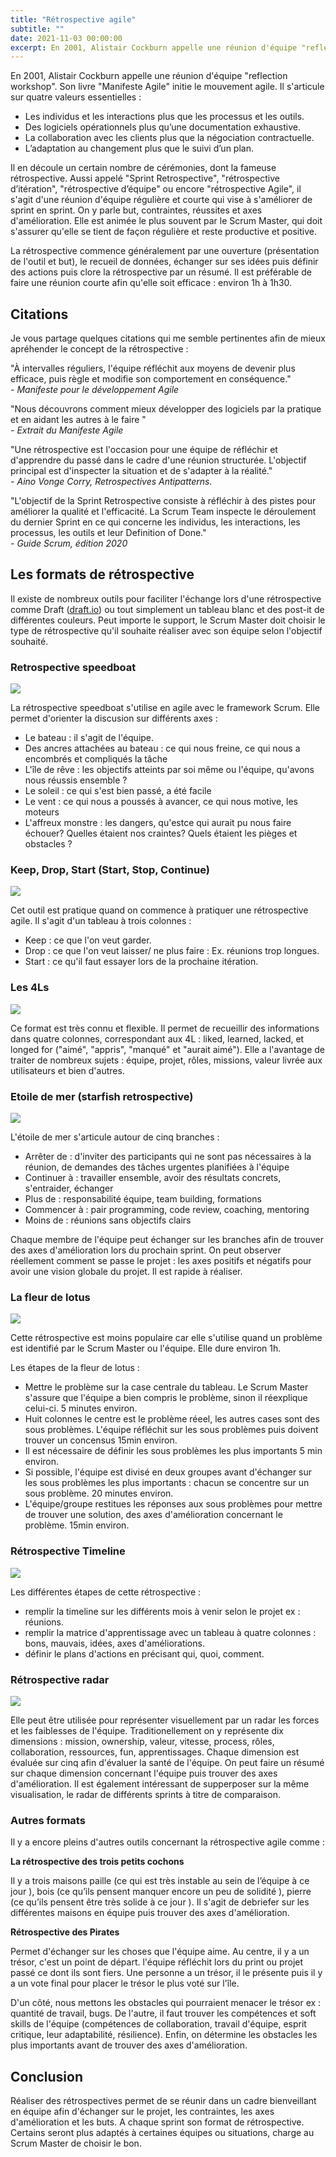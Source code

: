 ```yaml
---
title: "Rétrospective agile"
subtitle: ""
date: 2021-11-03 00:00:00
excerpt: En 2001, Alistair Cockburn appelle une réunion d'équipe "reflection workshop". Son livre "Manifeste Agile" initie le mouvement agile. Il s'articule sur quatre valeurs essentielles...
---
```


En 2001, Alistair Cockburn appelle une réunion d'équipe "reflection workshop". Son livre "Manifeste Agile" initie le mouvement agile. Il s'articule sur quatre valeurs essentielles :

- Les individus et les interactions plus que les processus et les outils.
- Des logiciels opérationnels plus qu’une documentation exhaustive.
- La collaboration avec les clients plus que la négociation contractuelle.
- L’adaptation au changement plus que le suivi d’un plan.

Il en découle un certain nombre de cérémonies, dont la fameuse rétrospective. Aussi appelé "Sprint Retrospective", "rétrospective d’itération", "rétrospective d’équipe" ou encore "rétrospective Agile", il s'agit d'une réunion d'équipe régulière et courte qui vise à s'améliorer de sprint en sprint. On y parle but, contraintes, réussites et axes d'amélioration. Elle est animée le plus souvent par le Scrum Master, qui doit s'assurer qu'elle se tient de façon régulière et reste productive et positive.

La rétrospective commence généralement par une ouverture (présentation de l'outil et but), le recueil de données, échanger sur ses idées puis définir des actions puis clore la rétrospective par un résumé. Il est préférable de faire une réunion courte afin qu'elle soit efficace : environ 1h à 1h30.

## Citations

Je vous partage quelques citations qui me semble pertinentes afin de mieux apréhender le concept de la rétrospective :

"À intervalles réguliers, l'équipe réfléchit aux moyens de devenir plus efficace, puis règle
et modifie son comportement en conséquence."  
_- Manifeste pour le développement Agile_

"Nous découvrons comment mieux développer des logiciels par la pratique et en aidant les autres à le faire "  
_- Extrait du Manifeste Agile_

"Une rétrospective est l'occasion pour une équipe de réfléchir et d'apprendre du passé dans le cadre d'une réunion structurée. L'objectif principal est d'inspecter la situation et de s'adapter à la réalité."  
_- Aino Vonge Corry, Retrospectives Antipatterns._

"L'objectif de la Sprint Retrospective consiste à réfléchir à des pistes pour améliorer la qualité et l'efficacité. La Scrum Team inspecte le déroulement du dernier Sprint en ce qui concerne les individus, les interactions, les processus, les outils et leur Definition of Done."  
_- Guide Scrum, édition 2020_

## Les formats de rétrospective

Il existe de nombreux outils pour faciliter l'échange lors d'une rétrospective comme Draft ([draft.io](https://draft.io)) ou tout simplement un tableau blanc et des post-it de différentes couleurs. Peut importe le support, le Scrum Master doit choisir le type de rétrospective qu'il souhaite réaliser avec son équipe selon l'objectif souhaité.

### Retrospective speedboat

![](/images/posts/2021-11-03-retro-agile/speedboat_agile.jpeg)

La rétrospective speedboat s'utilise en agile avec le framework Scrum. Elle permet d'orienter la discusion sur différents axes :

- Le bateau : il s'agit de l'équipe.
- Des ancres attachées au bateau : ce qui nous freine, ce qui nous a encombrés et compliqués la tâche
- L'île de rêve : les objectifs atteints par soi même ou l'équipe, qu'avons nous réussis ensemble ?
- Le soleil : ce qui s'est bien passé, a été facile
- Le vent : ce qui nous a poussés à avancer, ce qui nous motive, les moteurs
- L'affreux monstre : les dangers, qu'estce qui aurait pu nous faire échouer? Quelles étaient nos craintes? Quels étaient les pièges et obstacles ?

### Keep, Drop, Start (Start, Stop, Continue)

![](/images/posts/2021-11-03-retro-agile/start-stop-continue.jpeg)

Cet outil est pratique quand on commence à pratiquer une rétrospective agile. Il s'agit d'un tableau à trois colonnes :

- Keep : ce que l'on veut garder.
- Drop : ce que l'on veut laisser/ ne plus faire : Ex. réunions trop longues.
- Start : ce qu'il faut essayer lors de la prochaine itération.

### Les 4Ls

![](/images/posts/2021-11-03-retro-agile/4ls-example.jpeg)

Ce format est très connu et flexible. Il permet de recueillir des informations dans quatre colonnes, correspondant aux 4L : liked, learned, lacked, et longed for ("aimé", "appris", "manqué" et "aurait aimé"). Elle a l'avantage de traiter de nombreux sujets : équipe, projet, rôles, missions, valeur livrée aux utilisateurs et bien d'autres.

### Etoile de mer (starfish retrospective)

![](/images/posts/2021-11-03-retro-agile/starfish-retrospective-powerpoint-template.jpeg)

L'étoile de mer s'articule autour de cinq branches :

- Arrêter de : d'inviter des participants qui ne sont pas nécessaires à la réunion, de demandes des tâches urgentes planifiées à l'équipe
- Continuer à : travailler ensemble, avoir des résultats concrets, s'entraider, échanger
- Plus de : responsabilité équipe, team building, formations
- Commencer à : pair programming, code review, coaching, mentoring
- Moins de : réunions sans objectifs clairs

Chaque membre de l'équipe peut échanger sur les branches afin de trouver des axes d'amélioration lors du prochain sprint. On peut observer réellement comment se passe le projet : les axes positifs et négatifs pour avoir une vision globale du projet. Il est rapide à réaliser.

### La fleur de lotus

![](/images/posts/2021-11-03-retro-agile/fleur_de_lotus.png)

Cette rétrospective est moins populaire car elle s'utilise quand un problème est identifié par le Scrum Master ou l'équipe. Elle dure environ 1h.

Les étapes de la fleur de lotus :

- Mettre le problème sur la case centrale du tableau. Le Scrum Master s'assure que l'équipe a bien compris le problème, sinon il réexplique celui-ci. 5 minutes environ.
- Huit colonnes le centre est le problème réeel, les autres cases sont des sous problèmes. L'équipe réfléchit sur les sous problèmes puis doivent trouver un concensus 15min environ.
- Il est nécessaire de définir les sous problèmes les plus importants 5 min environ.
- Si possible, l'équipe est divisé en deux groupes avant d'échanger sur les sous problèmes les plus importants : chacun se concentre sur un sous problème. 20 minutes environ.
- L'équipe/groupe restitues les réponses aux sous problèmes pour mettre de trouver une solution, des axes d'amélioration concernant le problème. 15min environ.

### Rétrospective Timeline

![](/images/posts/2021-11-03-retro-agile/retrospective_timeline.png)

Les différentes étapes de cette rétrospective :

- remplir la timeline sur les différents mois à venir selon le projet ex : réunions.
- remplir la matrice d'apprentissage avec un tableau à quatre colonnes : bons, mauvais, idées, axes d'améliorations.
- définir le plans d'actions en précisant qui, quoi, comment.

### Rétrospective radar

![](/images/posts/2021-11-03-retro-agile/retro_radar.png)

Elle peut être utilisée pour représenter visuellement par un radar les forces et les faiblesses de l'équipe. Traditionellement on y représente dix dimensions : mission, ownership, valeur, vitesse, process, rôles, collaboration, ressources, fun, apprentissages. Chaque dimension est évaluée sur cinq afin d'évaluer la santé de l'équipe. On peut faire un résumé sur chaque dimension concernant l'équipe puis trouver des axes d'amélioration. Il est également intéressant de supperposer sur la même visualisation, le radar de différents sprints à titre de comparaison.

### Autres formats

Il y a encore pleins d'autres outils concernant la rétrospective agile comme :

**La rétrospective des trois petits cochons**

Il y a trois maisons paille (ce qui est très instable au sein de l’équipe à ce jour ), bois (ce qu’ils pensent manquer encore un peu de solidité ), pierre (ce qu’ils pensent être très solide à ce jour ). Il s'agit de debriefer sur les différentes maisons en équipe puis trouver des axes d'amélioration.

**Rétrospective des Pirates**

Permet d'échanger sur les choses que l'équipe aime. Au centre, il y a un trésor, c'est un point de départ. l'équipe réfléchit lors du print ou projet passé ce dont ils sont fiers. Une personne a un trésor, il le présente puis il y a un vote final pour placer le trésor le plus voté sur l'île.

D'un côté, nous mettons les obstacles qui pourraient menacer le trésor ex : quantité de travail, bugs. De l'autre, il faut trouver les compétences et soft skills de l'équipe (compétences de collaboration, travail d'équipe, esprit critique, leur adaptabilité, résilience). Enfin, on détermine les obstacles les plus importants avant de trouver des axes d'amélioration.

## Conclusion

Réaliser des rétrospectives permet de se réunir dans un cadre bienveillant en équipe afin d'échanger sur le projet, les contraintes, les axes d'amélioration et les buts. A chaque sprint son format de rétrospective. Certains seront plus adaptés à certaines équipes ou situations, charge au Scrum Master de choisir le bon.
